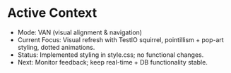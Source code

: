 # Active Context

- Mode: VAN (visual alignment & navigation)
- Current Focus: Visual refresh with TestIO squirrel, pointillism + pop-art styling, dotted animations.
- Status: Implemented styling in style.css; no functional changes.
- Next: Monitor feedback; keep real-time + DB functionality stable.
